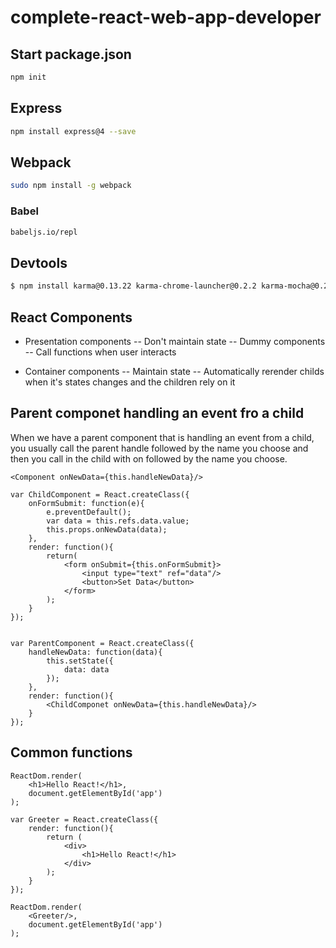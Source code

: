 # complete-react-web-app-developer

## Start package.json

```sh
npm init
```

## Express

```sh
npm install express@4 --save
```

## Webpack

```sh
sudo npm install -g webpack
```

### Babel

```sh
babeljs.io/repl
```

## Devtools


```sh
$ npm install karma@0.13.22 karma-chrome-launcher@0.2.2 karma-mocha@0.2.2 karma-mocha-reporter@2.0.0 karma-sourcemap-loader@0.3.7 karma-webpack@1.7.0 mocha@2.4.5 expect@1.14.0 --save-dev
```

## React Components

 - Presentation components 
 -- Don't maintain state
 -- Dummy components 
 -- Call functions when user interacts

 - Container components
 -- Maintain state
 -- Automatically rerender childs when it's states changes and the children rely on it


## Parent componet handling an event fro a child

When we have a parent component that is handling an event from a child, you usually call the parent handle followed by the name you choose and then you call in the child with on followed by the name you choose.

```
<Component onNewData={this.handleNewData}/>
```

```
var ChildComponent = React.createClass({
	onFormSubmit: function(e){
		e.preventDefault();
		var data = this.refs.data.value;
		this.props.onNewData(data);
	},
	render: function(){
		return(
			<form onSubmit={this.onFormSubmit}>
				<input type="text" ref="data"/>
				<button>Set Data</button>
			</form>
		);
	}
});


var ParentComponent = React.createClass({
	handleNewData: function(data){
		this.setState({
			data: data
		});
	},
	render: function(){
		<ChildComponet onNewData={this.handleNewData}/>
	}
});
```



 

## Common functions

```
ReactDom.render(
	<h1>Hello React!</h1>,
	document.getElementById('app')
);
```

```
var Greeter = React.createClass({
	render: function(){
		return (
			<div>
				<h1>Hello React!</h1>
			</div>
		);
	}
});

ReactDom.render(
	<Greeter/>,
	document.getElementById('app')
);

```